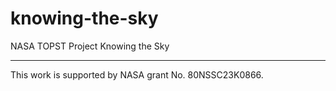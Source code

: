 # knowing-the-sky
NASA TOPST Project Knowing the Sky

---
This work is supported by NASA grant No. 80NSSC23K0866.
